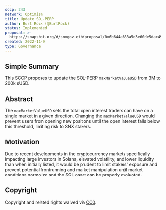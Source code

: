 ```yaml
---
sccp: 243
network: Optimism
title: Update SOL-PERP
author: Burt Rock (@BurtRock)
status: Implemented
proposal: >-
  https://snapshot.org/#/snxgov.eth/proposal/0x6b644a688a5d3e60de5dac4953f7dfe7f83962eeb7d42517535508d7257628c7
created: 2022-11-9
type: Governance
---
```


## Simple Summary

<!--"If you can't explain it simply, you don't understand it well enough." Provide a simplified and layman-accessible explanation of the SCCP.-->

This SCCP proposes to update the SOL-PERP `maxMarketValueUSD` from 3M to 200k sUSD.

## Abstract

<!--A short (~200 word) description of the variable change proposed.-->

The `maxMarketValueUSD` sets the total open interest traders can have on a single market in a given direction. Changing the `maxMarketValueUSD` would prevent users from opening new positions until the open interest falls below this threshold, limiting risk to SNX stakers.

## Motivation

<!--The motivation is critical for SCCPs that want to update variables within Synthetix. It should clearly explain why the existing variable is not incentive aligned. SCCP submissions without sufficient motivation may be rejected outright.-->

Due to recent developments in the cryptocurrency markets specifically impacting large investors in Solana, elevated volatility, and lower liquidity than when initially listed, it would be prudent to limit stakers' exposure and prevent potential frontrunning and market manipulation until market conditions normalize and the SOL asset can be properly evaluated.

## Copyright

Copyright and related rights waived via [CC0](https://creativecommons.org/publicdomain/zero/1.0/).
